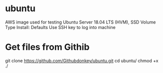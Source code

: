 # ubuntu

AWS image used for testing
Ubuntu Server 18.04 LTS (HVM), SSD Volume Type
	Install: Defaults
	Use SSH key to log into machine

	
# Get files from Githib
git clone https://github.com/Githubdonkey/ubuntu.git
cd ubuntu/
chmod +x
./